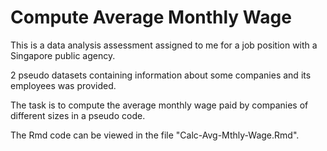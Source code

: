 # Compute Average Monthly Wage

This is a data analysis assessment assigned to me for a job position with a Singapore public agency.

2 pseudo datasets containing information about some companies and its employees was provided.

The task is to compute the average monthly wage paid by companies of different sizes in a pseudo code.

The Rmd code can be viewed in the file "Calc-Avg-Mthly-Wage.Rmd".
